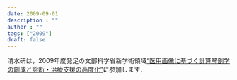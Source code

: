 ```yaml
---
date: 2009-09-01
description : ""
auther : ""
tags: ["2009"]
draft: false
---
```

清水研は，2009年度発足の文部科学省新学術領域[“医用画像に基づく計算解剖学 の創成と診断・治療支援の高度化”](http://www.mext.go.jp/a_menu/shinkou/hojyo/chukan-jigohyouka/1316673.htm)に参加します．
<!--more-->
